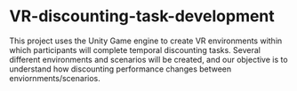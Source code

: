 # VR-discounting-task-development

This project uses the Unity Game engine to create VR environments within which participants will complete temporal discounting tasks. Several different environments and scenarios will be created, and our objective is to understand how discounting performance changes between enviornments/scenarios. 
